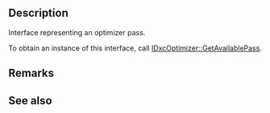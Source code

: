 ## Description

Interface representing an optimizer pass.

To obtain an instance of this interface, call [IDxcOptimizer::GetAvailablePass](https://learn.microsoft.com/windows/win32/api/dxcapi/nf-dxcapi-idxcoptimizer-getavailablepass).

## Remarks

## See also